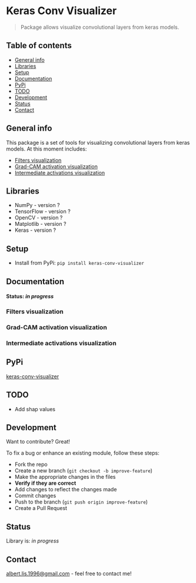 # Keras Conv Visualizer
> Package allows visualize convolutional layers from keras models.

## Table of contents
* [General info](#general-info)
* [Libraries](#libraries)
* [Setup](#setup)
* [Documentation](#documentation)
* [PyPi](#pypi)
* [TODO](#todo)
* [Development](#development)
* [Status](#status)
* [Contact](#contact)

## General info
This package is a set of tools for visualizing convolutional layers from keras models. At this moment includes:
* [Filters visualization](#filters-visualization)
* [Grad-CAM activation visualization](#grad-cam)
* [Intermediate activations visualization](#intermediate-activations-visualization)

## Libraries
- NumPy - version ?
- TensorFlow - version ?
- OpenCV - version ?
- Matplotlib - version ?
- Keras - version ?

## Setup
* Install from PyPi: `pip install keras-conv-visualizer`

## Documentation
#### Status: _in progress_
### Filters visualization

<h3 id="grad-cam">Grad-CAM activation visualization</h3>


### Intermediate activations visualization

## PyPi
[keras-conv-visualizer](https://pypi.org/project/keras-conv-visualizer/)

## TODO
- Add shap values

## Development
Want to contribute? Great!

To fix a bug or enhance an existing module, follow these steps:

* Fork the repo
* Create a new branch (`git checkout -b improve-feature`)
* Make the appropriate changes in the files
* **Verify if they are correct**
* Add changes to reflect the changes made
* Commit changes
* Push to the branch (`git push origin improve-feature`)
* Create a Pull Request

## Status
Library is: _in progress_

## Contact
albert.lis.1996@gmail.com - feel free to contact me!
